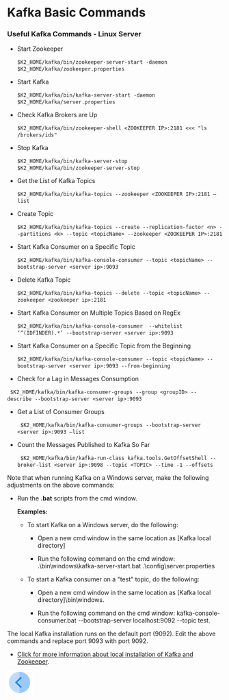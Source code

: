 # Kafka Basic Commands

### Useful Kafka Commands - Linux Server

- Start Zookeeper

  ```
  $K2_HOME/kafka/bin/zookeeper-server-start -daemon $K2_HOME/kafka/zookeeper.properties
  ```

  

- Start Kafka

  ```
  $K2_HOME/kafka/bin/kafka-server-start -daemon $K2_HOME/kafka/server.properties
  ```

  

- Check Kafka Brokers are Up
  ```
  $K2_HOME/kafka/bin/zookeeper-shell <ZOOKEEPER IP>:2181 <<< "ls /brokers/ids"
  ```

  

- Stop Kafka
  ```
  $K2_HOME/kafka/bin/kafka-server-stop
  $K2_HOME/kafka/bin/zookeeper-server-stop 
  ```

  

- Get the List of Kafka Topics
  ```
  $K2_HOME/kafka/bin/kafka-topics --zookeeper <ZOOKEEPER IP>:2181 –list
  ```

  

- Create Topic 
  ```
  $K2_HOME/kafka/bin/kafka-topics --create --replication-factor <n> --partitions <k> --topic <topicName> --zookeeper <ZOOKEEPER IP>:2181
  ```

  

- Start Kafka Consumer on a Specific Topic 

  ```
  $K2_HOME/kafka/bin/kafka-console-consumer --topic <topicName> --bootstrap-server <server ip>:9093
  ```



- Delete Kafka Topic   

  ```
  $K2_HOME/kafka/bin/kafka-topics --delete --topic <topicName> --zookeeper <zookeeper ip>:2181
  ```



- Start Kafka Consumer on Multiple Topics Based on RegEx  

  ```
  $K2_HOME/kafka/bin/kafka-console-consumer  --whitelist ‘^(IDFINDER).*’ --bootstrap-server <server ip>:9093 
  ```



- Start Kafka Consumer on a Specific Topic from the Beginning  

  ```
  $K2_HOME/kafka/bin/kafka-console-consumer --topic <topicName> --bootstrap-server <server ip>:9093 --from-beginning
  ```

 

- Check for a Lag in Messages Consumption  

```
 $K2_HOME/kafka/bin/kafka-consumer-groups --group <groupID> -- describe --bootstrap-server <server ip>:9093
```



- Get a List of Consumer Groups 

  ```
   $K2_HOME/kafka/bin/kafka-consumer-groups --bootstrap-server <server ip>:9093 –list
  ```



- Count the Messages Published to Kafka So Far  

  ```
   $K2_HOME/kafka/bin/kafka-run-class kafka.tools.GetOffsetShell --broker-list <server ip>:9098 --topic <TOPIC> --time -1 --offsets
  ```



Note that when running Kafka on a Windows server, make the following adjustments on the above commands: 

- Run the **.bat** scripts from the cmd window. 

  **Examples:**

  - To start Kafka on a Windows server, do the following:

    - Open a new cmd window in the same location as [Kafka local directory]

    -  Run the following command on the cmd window: .\bin\windows\kafka-server-start.bat .\config\server.properties 

  - To start a Kafka consumer on a "test" topic, do the following:

    - Open a new cmd window in the same location as [Kafka local directory]\bin\windows.

    - Run the following command on the cmd window: kafka-console-consumer.bat --bootstrap-server localhost:9092 --topic test.

The local Kafka installation runs on the default port (9092). Edit the above commands and replace port 9093 with port 9092.

- [Click for more information about local installation of Kafka and Zookeeper](/articles/demo_project/01_local_installation_of_zookeper_kafka_and_ES.md).

  

[![Previous](/articles/images/Previous.png)](07_cassandra_basic_commands.md)

